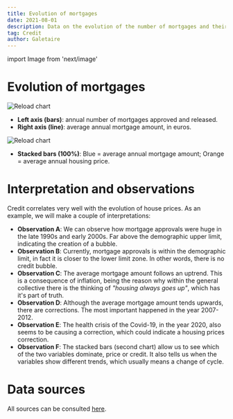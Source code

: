 ```yaml
---
title: Evolution of mortgages
date: 2021-08-01
description: Data on the evolution of the number of mortgages and their average amount. Credit correlates very well with the evolution of house prices.
tag: Credit
author: Galetaire
---
```


import Image from 'next/image'

# Evolution of mortgages

<Image
  src="/images/credit.png"
  alt="Reload chart"
  width={3351}
  height={1910}
  priority
  className="next-image"
/>

- **Left axis (bars)**: annual number of mortgages approved and released.
- **Right axis (line)**: average annual mortgage amount, in euros.

<Image
  src="/images/credit2.png"
  alt="Reload chart"
  width={3489}
  height={1769}
  priority
  className="next-image"
/>

- **Stacked bars (100%)**: Blue = average annual mortgage amount; Orange = average annual housing price.

# Interpretation and observations

Credit correlates very well with the evolution of house prices. As an example, we will make a couple of interpretations:

- **Observation A**: We can observe how mortgage approvals were huge in the late 1990s and early 2000s. Far above the demographic upper limit, indicating the creation of a bubble.
- **Observation B**: Currently, mortgage approvals is within the demographic limit, in fact it is closer to the lower limit zone. In other words, there is no credit bubble.
- **Observation C**: The average mortgage amount follows an uptrend. This is a consequence of inflation, being the reason why within the general collective there is the thinking of _"housing always goes up"_, which has it's part of truth.
- **Observation D**: Although the average mortgage amount tends upwards, there are corrections. The most important happened in the year 2007-2012.
- **Observation E**: The health crisis of the Covid-19, in the year 2020, also seems to be causing a correction, which could indicate a housing prices correction.
- **Observation F**: The stacked bars (second chart) allow us to see which of the two variables dominate, price or credit. It also tells us when the variables show different trends, which usually means a change of cycle.

# Data sources

All sources can be consulted [here](http://catalanhousing.galetaire.hns.to/methodology).
